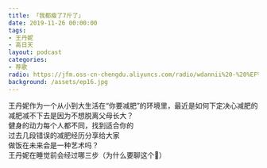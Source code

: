 ```yaml
---
title: 「我都瘦了7斤了」
date: 2019-11-26 00:00:00
tags:
- 王丹妮
- 高日天
layout: podcast
categories:
- 荐歌
radio: https://jfm.oss-cn-chengdu.aliyuncs.com/radio/wdannii%20-%20%EF%BC%82%E6%88%91%E9%83%BD%E7%98%A6%E4%BA%867%E6%96%A4%E4%BA%86%21%EF%BC%82%20%EF%BD%9C%20The%20Jungle.mp3
background: /assets/ep16.jpg
---
```


王丹妮作为一个从小到大生活在“你要减肥”的环境里，最近是如何下定决心减肥的  
减肥减不下去是因为不想脱离父母长大？  
健身的动力每个人都不同，找到适合你的  
过去几段错误的减肥经历分享给大家  
做饭在未来会是一种艺术吗？  
王丹妮在睡觉前会经过哪三步（为什么要聊这个🙂）
